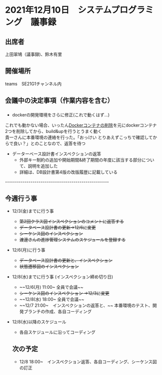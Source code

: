 # 2021年12月10日　システムプログラミング　議事録

## 出席者
上田翠鳩（議事録)、鈴木有里

## 開催場所
teams　SE21G1チャンネル内

## 会議中の決定事項（作業内容を含む）
###
- dockerの開発環境をさらに修正(これで動くはず…)  

これでも動かない場合、いったん[Dockerコンテナの削除](https://qiita.com/tifa2chan/items/e9aa408244687a63a0ae)を元にdockerコンテナ2つを削除してから、build&upを行うとうまく動く  
貴一さんに本番環境の連絡を行った。「おっけい
とりあえずこっちで確認してからで良い？」とのことなので、返答を待つ

- データーベース設計書インスペクションの返答
  - 外部キー制約の追加や開始期間&終了期間の年度に該当する部分について、説明を追加した
  - 詳細は、DB設計書第4版の改版履歴に記載している

-----------------------------------------------------<br>

## 今週行う事
- 12/3(金)までに行う事
  - ~~第2回クラス図インスペクションのコメントに返答する~~
  - ~~データベース設計書の更新→12/6に変更~~
  - ~~シーケンス図のインスペクション~~
  - ~~渡邊さんの進捗管理システムのスケジュールを登録する~~
- 12/6(月)に行う事
  - ~~データベース設計書の更新と、インスペクション~~
  - ~~状態遷移図のインスペクション~~
- 12/8(水)までに行う事 (インスペクション締め切り日)
  - ~~12/6(月) 11:00~ 全員で会議~~
  - ~~シーケンス図のインスペクション →12/3に変更~~
  - ~~12/8(水) 18:00~ 全員で会議~~
  - ~~12/7 21:00~　インスペクションの返答と、~~
  本番環境のテスト、開発ブランチの作成、各自コーディング
- 12/8(水)以降のスケジュール
  - 各自スケジュールに沿ってコーディング

  ## 次の予定
  - 12/8 18:00~　インスペクション返答、各自コーディング、シーケンス図の訂正